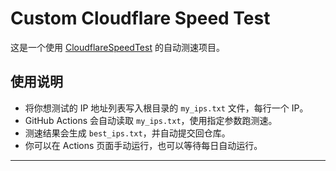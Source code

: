 # Custom Cloudflare Speed Test

这是一个使用 [CloudflareSpeedTest](https://github.com/XIU2/CloudflareSpeedTest) 的自动测速项目。

## 使用说明

- 将你想测试的 IP 地址列表写入根目录的 `my_ips.txt` 文件，每行一个 IP。
- GitHub Actions 会自动读取 `my_ips.txt`，使用指定参数跑测速。
- 测速结果会生成 `best_ips.txt`，并自动提交回仓库。
- 你可以在 Actions 页面手动运行，也可以等待每日自动运行。

---

